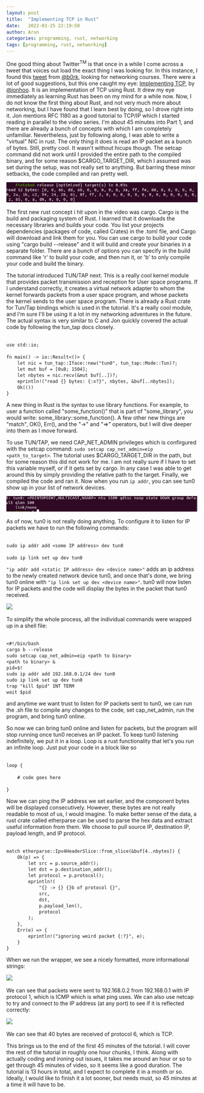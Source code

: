 ```yaml
---
layout: post
title:  "Implementing TCP in Rust"
date:   2022-03-25 22:19:50
author: Arun
categories: programming, rust, networking
tags: [programming, rust, networking]
---
```



One good thing about Twitter<sup>TM</sup> is that once in a while I come across a tweet that voices out load the exact thing I was looking for. In this instance, I found this [tweet](https://twitter.com/b0rk/status/1505597582227165194) from [@b0rk](https://twitter.com/b0rk), looking for networking courses. There were a lot of good suggestions, but this one caught my eye: [Implementing TCP](https://www.youtube.com/playlist?list=PLqbS7AVVErFivDY3iKAQk3_VAm8SXwt1X), by [@jonhoo](https://twitter.com/jonhoo). It is an implementation of TCP using Rust. It drew my eye immediately as learning Rust has been on my mind for a while now. Now, I do not know the first thing about Rust, and not very much more about networking, but I have found that I learn best by doing, so I drove right into it. Jon mentions RFC 1180 as a good tutorial to TCP/IP which I started reading  in parallel to the video series. I'm about 45 minutes into Part 1, and there are already a bunch of concepts with which I am completely unfamiliar. Nevertheless, just by following along, I was able to write a "virtual" NIC in rust. The only thing it does is read an IP packet as a bunch of bytes. Still, pretty cool. It wasn't without hicups though. The setcap command did not work until I provided the entire path to the compiled binary, and for some reason $CARGO_TARGET_DIR, which I assumed was set during the setup, was not really set to anything. But barring these minor setbacks, the code compiled and ran pretty well. 

![](/assets/images/post3/ip_packet_rcvd_1.png)


The first new rust concept i hit upon in the video was cargo. Cargo is the build and packaging system of Rust. I learned that it downloads the necessary libraries and builds your code. You list your projects dependencies (packages of code, called Crates) in the .toml file, and Cargo will download and link them for you. You can use cargo to build your code using "cargo build --release" and it will build and create your binaries in a separate folder. There are a bunch of options you can specify in the build command like 'r' to build your code, and then run it, or 'b' to only compile your code and build the binary. 

The tutorial introduced TUN/TAP next. This is a really cool kernel module that provides packet transmission and reception for User space programs. If I understand correctly, it creates a virtual network adapter to whom the kernel forwards packets from a user space program, and whose packets the kernel sends to the user space program. There is already a Rust crate for Tun/Tap bindings which is used in the tutorial. It's a really cool module, and I'm sure I'll be using it a lot in my networking adventures in the future. The actual syntax is very similar to C and Jon quickly covered the actual code by following the tun_tap docs closely. 

```

use std::io;

fn main() -> io::Result<()> {
	let nic = tun_tap::Iface::new("tun0", tun_tap::Mode::Tun)?;
	let mut buf = [0u8; 1504];
	let nbytes = nic.recv(&mut buf[..])?;
	eprintln!("read {} bytes: {:x?}", nbytes, &buf[..nbytes]);
	Ok(())
}

```

A new thing in Rust is the syntax to use library functions. For example, to user a function called "some_function()" that is part of "some_library", you would write: some_library::some_function(). A few other new things are "match", OK(), Err(), and the "->" and "=>" operators, but I will dive deeper into them as I move forward.

To use TUN/TAP, we need CAP_NET_ADMIN privileges which is confirgured with the setcap command: ```sudo setcap cap_net_admin=eip <path_to_target>```. The tutorial uses $CARGO_TARGET_DIR in the path, but for some reason this did not work for me. I am not really sure if I have to set this variable myself, or if it gets set by cargo. In any case I was able to get around this by simply providing the relative path to the target. Finally, we compiled the code and ran it. Now when you run ```ip addr```, you can see tun0 show up in your list of network devices.

![](/assets/images/post3/tun0_offline.png)

As of now, tun0 is not really doing anything. To configure it to listen for IP packets we have to run the following commands:

```

sudo ip addr add <some IP address> dev tun0

sudo ip link set up dev tun0

```

```"ip addr add <static IP address> dev <device name>"``` adds an ip address to the newly created network device tun0, and once that's done, we bring tun0 online with ```"ip link set up dev <device name>"```. tun0 will now listen for IP packets and the code will display the bytes in the packet that tun0 received. 

![](/assets/images/post3/tun0_online.png)

To simplify the whole process, all the individual commands were wrapped up in a shell file:

```

<#!/bin/bash
cargo b --release
sudo setcap cap_net_admin=eip <path to binary>
<path to binary> &
pid=$!
sudo ip addr add 192.168.0.1/24 dev tun0
sudo ip link set up dev tun0
trap "kill $pid" INT TERM
wait $pid

```

and anytime we want trust to listen for IP packets sent to tun0, we can run the .sh file to compile any changes to the code, set cap_net_admin, run the program, and bring tun0 online. 

So now we can bring tun0 online and listen for packets, but the program will stop running once tun0 receives an IP packet. To keep tun0 listening indefinitely, we put it in a loop. Loop is a rust functionality that let's you run an infinite loop. Just put your code in a block like so

```

loop {

	# code goes here

}

```

Now we can ping the IP address we set earlier, and the component bytes will be displayed consecutively. However, these bytes are not really readable to most of us, I would imagine. To make better sense of the data, a rust crate called etherparse can be used to parse the hex data and extract useful information from them. We choose to pull source IP, destination IP, payload length, and IP protocol. 

```

match etherparse::Ipv4HeaderSlice::from_slice(&buf[4..nbytes]) {
	Ok(p) => {
		let src = p.source_addr();
		let dst = p.destination_addr();
		let protocol = p.protocol();
		eprintln!(
			"{} -> {} {}b of protocol {}",
			src,
			dst,
			p.payload_len(),
			protocol
		);
	},
	Err(e) => {
		eprintln!("ignoring weird packet {:?}", e);
	}
}

```

When we run the wrapper, we see a nicely formatted, more informational strings:

![](/assets/images/post3/formatted_packets_ping.png)

We can see that packets were sent to 192.168.0.2 from 192.168.0.1 with IP protocol 1, which is ICMP which is what ping uses. We can also use netcap to try and connect to the IP address (at any port) to see if it is reflected correctly:


![](/assets/images/post3/formatted_packet_tcp.png)


We can see that 40 bytes are received of protocol 6, which is TCP.



This brings us to the end of the first 45 minutes of the tutorial. I will cover the rest of the tutorial in roughly one hour chunks, I think. Along with actually coding and ironing out issues, it takes me around an hour or so to get through 45 minutes of video, so it seems like a good duration. The tutorial is 13 hours in total, and I expect to complete it in a month or so. Ideally, I would like to finish it a lot sooner, but needs must, so 45 minutes at a time it will have to be.

